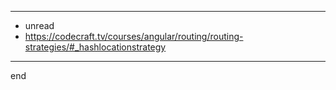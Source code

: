 
---

- unread
- https://codecraft.tv/courses/angular/routing/routing-strategies/#_hashlocationstrategy

---
end

